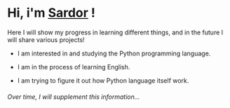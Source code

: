 # Hi, i'm [Sardor] !

Here I will show my progress in learning different things, and in the future I will share various projects!

- I am interested in and studying the Python programming language.

- I am in the process of learning English.

- I am trying to figure it out how Python language itself work.

###### Over time, I will supplement this information...

<!-- dark -->

[Sardor]:https://github.com/sardor-wd
